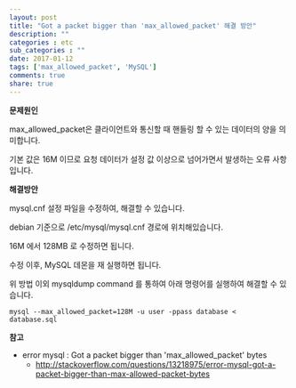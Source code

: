 ```yaml
---
layout: post
title: "Got a packet bigger than 'max_allowed_packet' 해결 방안"
description: ""
categories : etc
sub_categories : ""
date: 2017-01-12
tags: ['max_allowed_packet', 'MySQL']
comments: true
share: true
---
```


**문제원인**

max_allowed_packet은 클라이언트와 통신할 때 핸들링 할 수 있는 데이터의 양을 의미합니다.

기본 값은 16M 이므로 요청 데이터가 설정 값 이상으로 넘어가면서 발생하는 오류 사항입니다.

  

  

**해결방안**

mysql.cnf 설정 파일을 수정하여, 해결할 수 있습니다.

debian 기준으로 /etc/mysql/mysql.cnf 경로에 위치해있습니다.

16M 에서 128MB 로 수정하면 됩니다.

수정 이후, MySQL 데몬을 재 실행하면 됩니다.

  

위 방법 이외 mysqldump command 를 통하여 아래 명령어를 실행하여 해결할 수 있습니다.

    mysql --max_allowed_packet=128M -u user -ppass database < database.sql 

  

  

**참고**

  * error mysql : Got a packet bigger than 'max_allowed_packet' bytes
    * http://stackoverflow.com/questions/13218975/error-mysql-got-a-packet-bigger-than-max-allowed-packet-bytes

  

